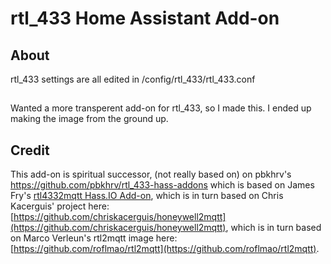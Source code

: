 # rtl_433 Home Assistant Add-on

## About

rtl_433 settings are all edited in /config/rtl_433/rtl_433.conf


##

Wanted a more transperent add-on for rtl_433, so I made this.
I ended up making the image from the ground up.

## Credit

This add-on is spiritual successor, (not really based on) on pbkhrv's https://github.com/pbkhrv/rtl_433-hass-addons which is based on James Fry's [rtl4332mqtt Hass.IO Add-on](https://github.com/james-fry/hassio-addons/tree/master/rtl4332mqtt), which is in turn based on Chris Kacerguis' project here: [https://github.com/chriskacerguis/honeywell2mqtt](https://github.com/chriskacerguis/honeywell2mqtt), which is in turn based on Marco Verleun's rtl2mqtt image here: [https://github.com/roflmao/rtl2mqtt](https://github.com/roflmao/rtl2mqtt).
